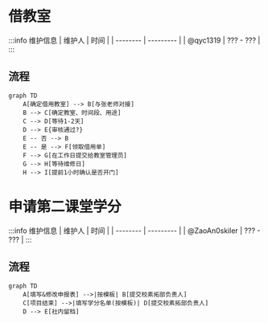 # 借教室

:::info 维护信息 
| 维护人   | 时间      |
| -------- | --------- |
| @qyc1319 | ??? - ??? |
:::


## 流程

```mermaid
graph TD
    A[确定借用教室] --> B[与张老师对接]
    B --> C[确定教室、时间段、用途]
    C --> D[等待1-2天]
    D --> E{审核通过?}
    E -- 否 --> B
    E -- 是 --> F[领取借用单]
    F --> G[在工作日提交给教室管理员]
    G --> H[等待维修日]
    H --> I[提前1小时确认是否开门]
```

# 申请第二课堂学分

:::info 维护信息 
|    维护人     |    时间   |
|   --------    | --------- |
| @ZaoAn0skiler | ??? - ??? |
:::


## 流程

```mermaid
graph TD
    A[填写&修改申报表] -->|按模板| B[提交校素拓部负责人]
    C[项目结束] -->|填写学分名单(按模板)| D[提交校素拓部负责人]
    D --> E[社内留档]

```
